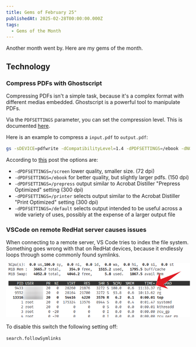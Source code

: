 ```yaml
---
title: Gems of February 25"
publishedAt: 2025-02-28T00:00:00.000Z
tags:
  - Gems of the Month
---
```


Another month went by. Here are my gems of the month.

## Technology

### Compress PDFs with Ghostscript

Compressing PDFs isn't a simple task, because it's a complex format with different medias embedded. Ghostscript is a powerful tool to manipulate PDFs.

Via the `PDFSETTINGS` parameter, you can set the compression level. This is documented [here](https://ghostscript.readthedocs.io/en/latest/VectorDevices.html#controls-and-features-specific-to-postscript-and-pdf-input).

Here is an example to compress a `input.pdf` to `output.pdf`:

```bash
gs -sDEVICE=pdfwrite -dCompatibilityLevel=1.4 -dPDFSETTINGS=/ebook -dNOPAUSE -dQUIET -dBATCH -sOutputFile=output.pdf input.pdf
```

According to [this](https://askubuntu.com/a/256449) post the options are:

 - `-dPDFSETTINGS=/screen` lower quality, smaller size. (72 dpi)
 - `-dPDFSETTINGS=/ebook` for better quality, but slightly larger pdfs. (150 dpi)
 - `-dPDFSETTINGS=/prepress` output similar to Acrobat Distiller "Prepress Optimized" setting (300 dpi)
 - `-dPDFSETTINGS=/printer` selects output similar to the Acrobat Distiller "Print Optimized" setting (300 dpi)
 - `-dPDFSETTINGS=/default` selects output intended to be useful across a wide variety of uses, possibly at the expense of a larger output file


### VSCode on remote RedHat server causes issues

When connecting to a remote server, VS Code tries to index the file system. Something goes wrong with that on RedHat devices, because it endlessly loops through some commonly found symlinks.

![rg going crazy](rg-issue.png)

To disable this switch the following setting off:

`search.followSymlinks`

